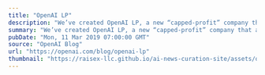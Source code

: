 ```yaml
---
title: "OpenAI LP"
description: "We’ve created OpenAI LP, a new “capped-profit” company that allows us to rapidly increase our investments in compute and talent while including checks and balances to actualize our mission."
summary: "We’ve created OpenAI LP, a new “capped-profit” company that allows us to rapidly increase our investments in compute and talent while including checks and balances to actualize our mission."
pubDate: "Mon, 11 Mar 2019 07:00:00 GMT"
source: "OpenAI Blog"
url: "https://openai.com/blog/openai-lp"
thumbnail: "https://raisex-llc.github.io/ai-news-curation-site/assets/openai_logo.png"
---
```


